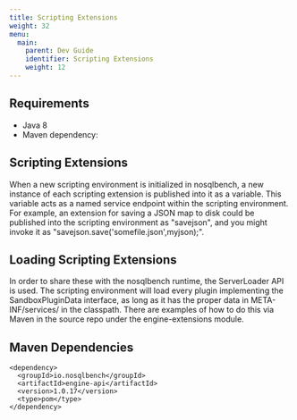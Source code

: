 ```yaml
---
title: Scripting Extensions    
weight: 32
menu:
  main:
    parent: Dev Guide
    identifier: Scripting Extensions
    weight: 12
---
```


## Requirements

- Java 8
- Maven dependency:

## Scripting Extensions

When a new scripting environment is initialized in nosqlbench, a new instance of each scripting extension is published into it as a variable. This variable acts as a named service endpoint within the scripting environment. For example, an extension for saving a JSON map to disk could be published into the scripting environment as "savejson", and you might invoke it as "savejson.save('somefile.json',myjson);".

## Loading Scripting Extensions

In order to share these with the nosqlbench runtime, the ServerLoader API is used. The scripting environment will load every plugin implementing the SandboxPluginData interface, as long as it has the proper data in META-INF/services/ in the classpath. There are examples of how to do this via Maven in the source repo under the engine-extensions module.

## Maven Dependencies

~~~
<dependency>
  <groupId>io.nosqlbench</groupId>
  <artifactId>engine-api</artifactId>
  <version>1.0.17</version>
  <type>pom</type>
</dependency>
~~~
